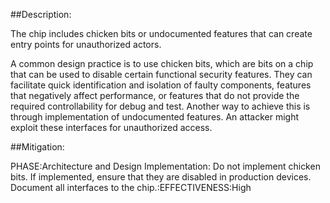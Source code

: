 ##Description:

The chip includes chicken bits or undocumented features that can create entry points for unauthorized actors.

A common design practice is to use chicken bits, which are bits on a chip that can be used to disable certain functional security features. They can facilitate quick identification and isolation of faulty components, features that negatively affect performance, or features that do not provide the required controllability for debug and test. Another way to achieve this is through implementation of undocumented features. An attacker might exploit these interfaces for unauthorized access.

##Mitigation:


PHASE:Architecture and Design Implementation:
Do not implement chicken bits. If implemented, ensure that they are disabled in production devices. Document all interfaces to the chip.:EFFECTIVENESS:High

